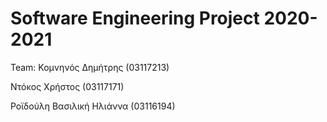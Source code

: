 # Software Engineering Project 2020-2021

Team:
Κομνηνός Δημήτρης (03117213) 

Ντόκος Χρήστος (03117171) 

Ροϊδούλη Βασιλική Ηλιάννα (03116194) 


